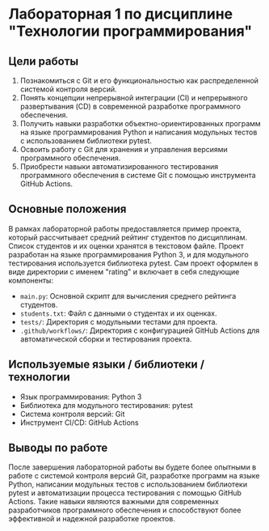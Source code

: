 # Лабораторная 1 по дисциплине "Технологии программирования"

## Цели работы

1. Познакомиться с Git и его функциональностью как распределенной системой контроля версий.
2. Понять концепции непрерывной интеграции (CI) и непрерывного развертывания (CD) в современной разработке программного обеспечения.
3. Получить навыки разработки объектно-ориентированных программ на языке программирования Python и написания модульных тестов с использованием библиотеки pytest.
4. Освоить работу с Git для хранения и управления версиями программного обеспечения.
5. Приобрести навыки автоматизированного тестирования программного обеспечения в системе Git с помощью инструмента GitHub Actions.

## Основные положения

В рамках лабораторной работы предоставляется пример проекта, который рассчитывает средний рейтинг студентов по дисциплинам. Список студентов и их оценки хранятся в текстовом файле. Проект разработан на языке программирования Python 3, и для модульного тестирования используется библиотека pytest. Сам проект оформлен в виде директории с именем "rating" и включает в себя следующие компоненты:

- `main.py`: Основной скрипт для вычисления среднего рейтинга студентов.
- `students.txt`: Файл с данными о студентах и их оценках.
- `tests/`: Директория с модульными тестами для проекта.
- `.github/workflows/`: Директория с конфигурацией GitHub Actions для автоматической сборки и тестирования проекта.

## Используемые языки / библиотеки / технологии

- Язык программирования: Python 3
- Библиотека для модульного тестирования: pytest
- Система контроля версий: Git
- Инструмент CI/CD: GitHub Actions

## Выводы по работе

После завершения лабораторной работы вы будете более опытными в работе с системой контроля версий Git, разработке программ на языке Python, написании модульных тестов с использованием библиотеки pytest и автоматизации процесса тестирования с помощью GitHub Actions. Такие навыки являются важными для современных разработчиков программного обеспечения и способствуют более эффективной и надежной разработке проектов.
